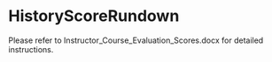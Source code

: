 # HistoryScoreRundown
Please refer to Instructor_Course_Evaluation_Scores.docx for detailed instructions.

